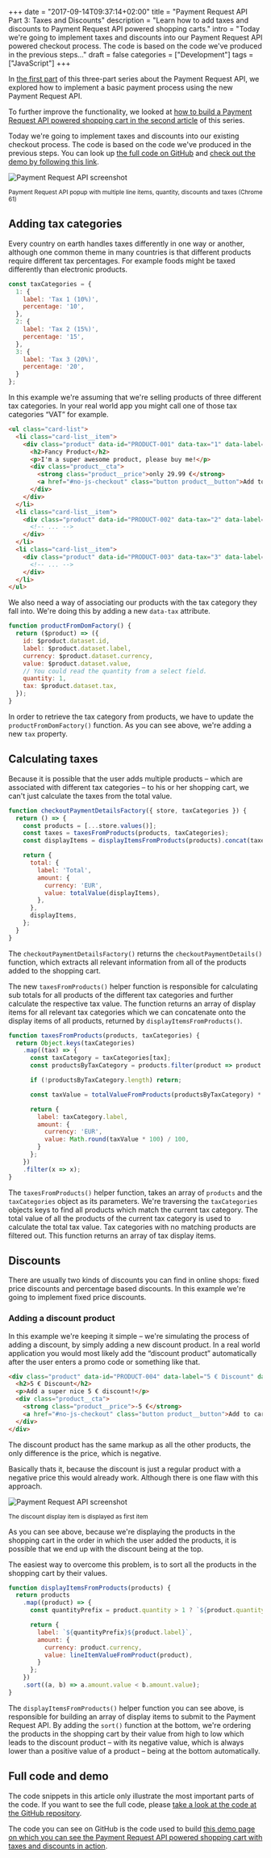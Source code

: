 +++
date = "2017-09-14T09:37:14+02:00"
title = "Payment Request API Part 3: Taxes and Discounts"
description = "Learn how to add taxes and discounts to Payment Request API powered shopping carts."
intro = "Today we're going to implement taxes and discounts into our Payment Request API powered checkout process. The code is based on the code we've produced in the previous steps..."
draft = false
categories = ["Development"]
tags = ["JavaScript"]
+++

In [the first part](/blog/payment-request-api-payment-process-using-the-credit-card-payment-method/) of this three-part series about the Payment Request API, we explored how to implement a basic payment process using the new Payment Request API.

To further improve the functionality, we looked at [how to build a Payment Request API powered shopping cart in the second article](/blog/payment-request-api-building-a-shopping-cart/) of this series.

Today we're going to implement taxes and discounts into our existing checkout process. The code is based on the code we've produced in the previous steps. You can look up [the full code on GitHub](https://github.com/maoberlehner/markus-oberlehner-net/tree/dev/static/demos/2017-09-14/payment-request-api/index.html) and [check out the demo by following this link](/demos/2017-09-14/payment-request-api/).

<div class="c-content__figure">
  <div class="c-content__broad">
    <img srcset="/images/2017-09-14/payment-request-api-cart-screenshot1.png 2x" alt="Payment Request API screenshot">
  </div>
  <p class="c-content__caption">
    <small>Payment Request API popup with multiple line items, quantity, discounts and taxes (Chrome 61)</small>
  </p>
</div>

## Adding tax categories

Every country on earth handles taxes differently in one way or another, although one common theme in many countries is that different products require different tax percentages. For example foods might be taxed differently than electronic products.

```js
const taxCategories = {
  1: {
    label: 'Tax 1 (10%)',
    percentage: '10',
  },
  2: {
    label: 'Tax 2 (15%)',
    percentage: '15',
  },
  3: {
    label: 'Tax 3 (20%)',
    percentage: '20',
  }
};
```

In this example we're assuming that we're selling products of three different tax categories. In your real world app you might call one of those tax categories “VAT” for example.

```html
<ul class="card-list">
  <li class="card-list__item">
    <div class="product" data-id="PRODUCT-001" data-tax="1" data-label="Fancy Product" data-currency="EUR" data-value="29.99">
      <h2>Fancy Product</h2>
      <p>I'm a super awesome product, please buy me!</p>
      <div class="product__cta">
        <strong class="product__price">only 29.99 €</strong>
        <a href="#no-js-checkout" class="button product__button">Add to cart</a>
      </div>
    </div>
  </li>
  <li class="card-list__item">
    <div class="product" data-id="PRODUCT-002" data-tax="2" data-label="Cheap Product" data-currency="EUR" data-value="19.99">
      <!-- ... -->
    </div>
  </li>
  <li class="card-list__item">
    <div class="product" data-id="PRODUCT-003" data-tax="3" data-label="Expensive Product" data-currency="EUR" data-value="49.99">
      <!-- ... -->
    </div>
  </li>
</ul>
```

We also need a way of associating our products with the tax category they fall into. We're doing this by adding a new `data-tax` attribute.

```js
function productFromDomFactory() {
  return ($product) => ({
    id: $product.dataset.id,
    label: $product.dataset.label,
    currency: $product.dataset.currency,
    value: $product.dataset.value,
    // You could read the quantity from a select field.
    quantity: 1,
    tax: $product.dataset.tax,
  });
}
```

In order to retrieve the tax category from products, we have to update the `productFromDomFactory()` function. As you can see above, we're adding a new `tax` property.

## Calculating taxes

Because it is possible that the user adds multiple products – which are associated with different tax categories – to his or her shopping cart, we can't just calculate the taxes from the total value.

```js
function checkoutPaymentDetailsFactory({ store, taxCategories }) {
  return () => {
    const products = [...store.values()];
    const taxes = taxesFromProducts(products, taxCategories);
    const displayItems = displayItemsFromProducts(products).concat(taxes);

    return {
      total: {
        label: 'Total',
        amount: {
          currency: 'EUR',
          value: totalValue(displayItems),
        },
      },
      displayItems,
    };
  }
}
```

The `checkoutPaymentDetailsFactory()` returns the `checkoutPaymentDetails()` function, which extracts all relevant information from all of the products added to the shopping cart.

The new `taxesFromProducts()` helper function is responsible for calculating sub totals for all products of the different tax categories and further calculate the respective tax value. The function returns an array of display items for all relevant tax categories which we can concatenate onto the display items of all products, returned by `displayItemsFromProducts()`.

```js
function taxesFromProducts(products, taxCategories) {
  return Object.keys(taxCategories)
    .map((tax) => {
      const taxCategory = taxCategories[tax];
      const productsByTaxCategory = products.filter(product => product.tax === tax);

      if (!productsByTaxCategory.length) return;

      const taxValue = totalValueFromProducts(productsByTaxCategory) * (taxCategory.percentage / 100);

      return {
        label: taxCategory.label,
        amount: {
          currency: 'EUR',
          value: Math.round(taxValue * 100) / 100,
        }
      };
    })
    .filter(x => x);
}
```

The `taxesFromProducts()` helper function, takes an array of `products` and the `taxCategories` object as its parameters. We're traversing the `taxCategories` objects keys to find all products which match the current tax category. The total value of all the products of the current tax category is used to calculate the total tax value. Tax categories with no matching products are filtered out. This function returns an array of tax display items.

## Discounts

There are usually two kinds of discounts you can find in online shops: fixed price discounts and percentage based discounts. In this example we're going to implement fixed price discounts.

### Adding a discount product

In this example we're keeping it simple – we're simulating the process of adding a discount, by simply adding a new discount product. In a real world application you would most likely add the “discount product” automatically after the user enters a promo code or something like that.

```html
<div class="product" data-id="PRODUCT-004" data-label="5 € Discount" data-currency="EUR" data-value="-5">
  <h2>5 € Discount</h2>
  <p>Add a super nice 5 € discount!</p>
  <div class="product__cta">
    <strong class="product__price">-5 €</strong>
    <a href="#no-js-checkout" class="button product__button">Add to cart</a>
  </div>
</div>
```

The discount product has the same markup as all the other products, the only difference is the price, which is negative.

Basically thats it, because the discount is just a regular product with a negative price this would already work. Although there is one flaw with this approach.

<div class="c-content__figure">
  <div class="c-content__broad">
    <img srcset="/images/2017-09-14/payment-request-api-cart-screenshot2.png 2x" alt="Payment Request API screenshot">
  </div>
  <p class="c-content__caption">
    <small>The discount display item is displayed as first item</small>
  </p>
</div>

As you can see above, because we're displaying the products in the shopping cart in the order in which the user added the products, it is possible that we end up with the discount being at the top.

The easiest way to overcome this problem, is to sort all the products in the shopping cart by their values.

```js
function displayItemsFromProducts(products) {
  return products
    .map((product) => {
      const quantityPrefix = product.quantity > 1 ? `${product.quantity} x ` : '';

      return {
        label: `${quantityPrefix}${product.label}`,
        amount: {
          currency: product.currency,
          value: lineItemValueFromProduct(product),
        }
      };
    })
    .sort((a, b) => a.amount.value < b.amount.value);
}
```

The `displayItemsFromProducts()` helper function you can see above, is responsible for building an array of display items to submit to the Payment Request API. By adding the `sort()` function at the bottom, we're ordering the products in the shopping cart by their value from high to low which leads to the discount product – with its negative value, which is always lower than a positive value of a product – being at the bottom automatically.

## Full code and demo

The code snippets in this article only illustrate the most important parts of the code. If you want to see the full code, please [take a look at the code at the GitHub repository](https://github.com/maoberlehner/markus-oberlehner-net/tree/dev/static/demos/2017-09-14/payment-request-api/index.html).

The code you can see on GitHub is the code used to build [this demo page on which you can see the Payment Request API powered shopping cart with taxes and discounts in action](/demos/2017-09-14/payment-request-api/).
